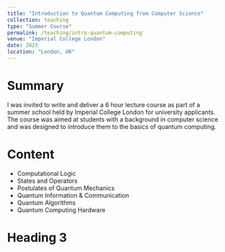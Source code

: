 ```yaml
---
title: "Introduction to Quantum Computing from Computer Science"
collection: teaching
type: "Summer Course"
permalink: /teaching/intro-quantum-computing
venue: "Imperial College London"
date: 2023
location: "London, UK"
---
```


Summary
======
I was invited to write and deliver a 6 hour lecture course as part of a summer school held by Imperial College London for university applicants. The course was aimed at students with a background in computer science and was designed to introduce them to the basics of quantum computing.

Content
======
- Computational Logic
- States and Operators
- Postulates of Quantum Mechanics
- Quantum Information & Communication
- Quantum Algorithms
- Quantum Computing Hardware

Heading 3
======
